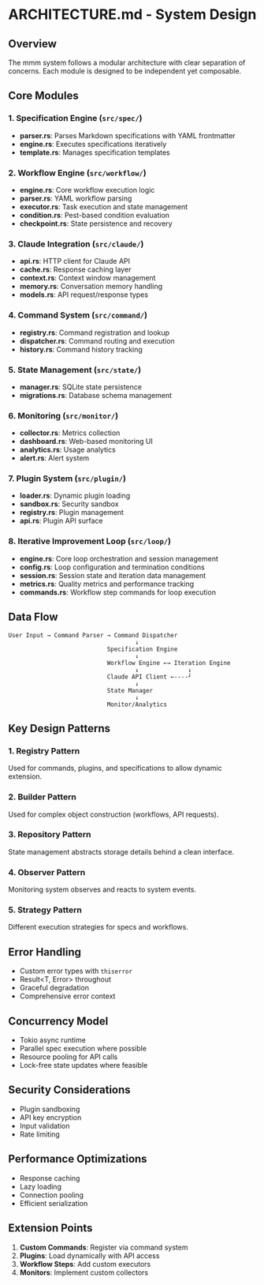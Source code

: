 # ARCHITECTURE.md - System Design

## Overview

The mmm system follows a modular architecture with clear separation of concerns. Each module is designed to be independent yet composable.

## Core Modules

### 1. Specification Engine (`src/spec/`)
- **parser.rs**: Parses Markdown specifications with YAML frontmatter
- **engine.rs**: Executes specifications iteratively
- **template.rs**: Manages specification templates

### 2. Workflow Engine (`src/workflow/`)
- **engine.rs**: Core workflow execution logic
- **parser.rs**: YAML workflow parsing
- **executor.rs**: Task execution and state management
- **condition.rs**: Pest-based condition evaluation
- **checkpoint.rs**: State persistence and recovery

### 3. Claude Integration (`src/claude/`)
- **api.rs**: HTTP client for Claude API
- **cache.rs**: Response caching layer
- **context.rs**: Context window management
- **memory.rs**: Conversation memory handling
- **models.rs**: API request/response types

### 4. Command System (`src/command/`)
- **registry.rs**: Command registration and lookup
- **dispatcher.rs**: Command routing and execution
- **history.rs**: Command history tracking

### 5. State Management (`src/state/`)
- **manager.rs**: SQLite state persistence
- **migrations.rs**: Database schema management

### 6. Monitoring (`src/monitor/`)
- **collector.rs**: Metrics collection
- **dashboard.rs**: Web-based monitoring UI
- **analytics.rs**: Usage analytics
- **alert.rs**: Alert system

### 7. Plugin System (`src/plugin/`)
- **loader.rs**: Dynamic plugin loading
- **sandbox.rs**: Security sandbox
- **registry.rs**: Plugin management
- **api.rs**: Plugin API surface

### 8. Iterative Improvement Loop (`src/loop/`)
- **engine.rs**: Core loop orchestration and session management
- **config.rs**: Loop configuration and termination conditions
- **session.rs**: Session state and iteration data management
- **metrics.rs**: Quality metrics and performance tracking
- **commands.rs**: Workflow step commands for loop execution

## Data Flow

```
User Input → Command Parser → Command Dispatcher
                                    ↓
                            Specification Engine
                                    ↓
                            Workflow Engine ←→ Iteration Engine
                                    ↓              ↓
                            Claude API Client ←----┘
                                    ↓
                            State Manager
                                    ↓
                            Monitor/Analytics
```

## Key Design Patterns

### 1. Registry Pattern
Used for commands, plugins, and specifications to allow dynamic extension.

### 2. Builder Pattern
Used for complex object construction (workflows, API requests).

### 3. Repository Pattern
State management abstracts storage details behind a clean interface.

### 4. Observer Pattern
Monitoring system observes and reacts to system events.

### 5. Strategy Pattern
Different execution strategies for specs and workflows.

## Error Handling

- Custom error types with `thiserror`
- Result<T, Error> throughout
- Graceful degradation
- Comprehensive error context

## Concurrency Model

- Tokio async runtime
- Parallel spec execution where possible
- Resource pooling for API calls
- Lock-free state updates where feasible

## Security Considerations

- Plugin sandboxing
- API key encryption
- Input validation
- Rate limiting

## Performance Optimizations

- Response caching
- Lazy loading
- Connection pooling
- Efficient serialization

## Extension Points

1. **Custom Commands**: Register via command system
2. **Plugins**: Load dynamically with API access
3. **Workflow Steps**: Add custom executors
4. **Monitors**: Implement custom collectors